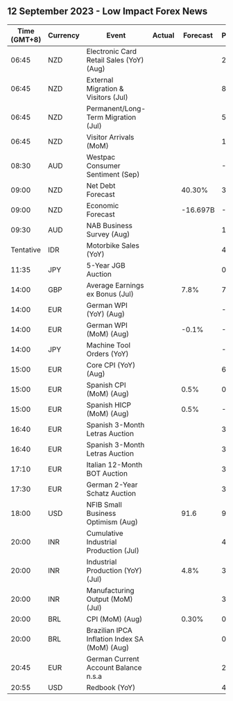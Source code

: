 ## 12 September 2023 - Low Impact Forex News

| Time (GMT+8) | Currency | Event | Actual | Forecast | Previous |
|------|----------|-------|--------|----------|----------|
| 06:45 | NZD | Electronic Card Retail Sales (YoY) (Aug) |  |  | 2.2% |
| 06:45 | NZD | External Migration & Visitors (Jul) |  |  | 88.50% |
| 06:45 | NZD | Permanent/Long-Term Migration (Jul) |  |  | 5,033 |
| 06:45 | NZD | Visitor Arrivals (MoM) |  |  | 11.3% |
| 08:30 | AUD | Westpac Consumer Sentiment (Sep) |  |  | -0.4% |
| 09:00 | NZD | Net Debt Forecast |  | 40.30% | 38.50% |
| 09:00 | NZD | Economic Forecast |  | -16.697B | -6.960B |
| 09:30 | AUD | NAB Business Survey (Aug) |  |  | 10 |
| Tentative | IDR | Motorbike Sales (YoY) |  |  | 45.60% |
| 11:35 | JPY | 5-Year JGB Auction |  |  | 0.189% |
| 14:00 | GBP | Average Earnings ex Bonus (Jul) |  | 7.8% | 7.8% |
| 14:00 | EUR | German WPI (YoY) (Aug) |  |  | -2.8% |
| 14:00 | EUR | German WPI (MoM) (Aug) |  | -0.1% | -0.2% |
| 14:00 | JPY | Machine Tool Orders (YoY) |  |  | -19.8% |
| 15:00 | EUR | Core CPI (YoY) (Aug) |  |  | 6.2% |
| 15:00 | EUR | Spanish CPI (MoM) (Aug) |  | 0.5% | 0.2% |
| 15:00 | EUR | Spanish HICP (MoM) (Aug) |  | 0.5% | -0.1% |
| 16:40 | EUR | Spanish 3-Month Letras Auction |  |  | 3.507% |
| 16:40 | EUR | Spanish 3-Month Letras Auction |  |  | 3.507% |
| 17:10 | EUR | Italian 12-Month BOT Auction |  |  | 3.947% |
| 17:30 | EUR | German 2-Year Schatz Auction |  |  | 3.120% |
| 18:00 | USD | NFIB Small Business Optimism (Aug) |  | 91.6 | 91.9 |
| 20:00 | INR | Cumulative Industrial Production (Jul) |  |  | 4.50% |
| 20:00 | INR | Industrial Production (YoY) (Jul) |  | 4.8% | 3.7% |
| 20:00 | INR | Manufacturing Output (MoM) (Jul) |  |  | 3.1% |
| 20:00 | BRL | CPI (MoM) (Aug) |  | 0.30% | 0.12% |
| 20:00 | BRL | Brazilian IPCA Inflation Index SA (MoM) (Aug) |  |  | 0.19% |
| 20:45 | EUR | German Current Account Balance n.s.a |  |  | 29.6B |
| 20:55 | USD | Redbook (YoY) |  |  | 4.1% |
